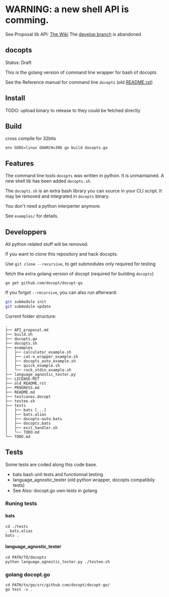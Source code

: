 # WARNING: a new shell API is comming.

See Proposal lib API: [The Wiki](https://github.com/docopt/docopts/wiki)
The [develop branch](https://github.com/docopt/docopts/tree/develop) is abandoned

## docopts

Status: Draft

This is the golang version of command line wrapper for bash of docopts

See the Reference manual for command line `docopts` (old
[README.rst](https://github.com/docopt/docopts/blob/master/old_README.rst))

## Install

TODO: upload binary to release to they could be fetched directly

## Build

cross compile for 32btis
```
env GOOS=linux GOARCH=386 go build docopts.go
```

## Features

The command line tools `docopts` was written in python. It is unmaintained.
A new shell lib has been added `docopts.sh`.

The `docopts.sh` is an extra bash library you can source in your CLI script.
It may be removed and integrated in `docopts` binary.

You don't need a python interperter anymore.

See `examples/` for details.

## Developpers

All python related stuff will be removed.

If you want to clone this repository and hack docopts.

Use `git clone --recursive`, to get submodules only required for testing

fetch the extra golang version of docopt (required for building `docopts`)

```
go get github.com/docopt/docopt-go
```

If you forgot `--recursive`, you can also run afterward:

~~~bash
git submodule init
git submodule update
~~~

Current folder structure:

~~~
.
├── API_proposal.md
├── build.sh
├── docopts.go
├── docopts.sh
├── examples
│   ├── calculator_example.sh
│   ├── cat-n_wrapper_example.sh
│   ├── docopts_auto_example.sh
│   ├── quick_example.sh
│   └── rock_stdin_example.sh
├── language_agnostic_tester.py
├── LICENSE-MIT
├── old_README.rst
├── PROGRESS.md
├── README.md
├── testcases.docopt
├── testee.sh
├── tests
│   ├── bats [...]
│   ├── bats.alias
│   ├── docopts-auto.bats
│   ├── docopts.bats
│   ├── exit_handler.sh
│   └── TODO.md
└── TODO.md
~~~

## Tests

Some tests are coded along this code base.

- bats bash unit tests and functionnal testing
- language_agnostic_tester (old python wrapper, docopts compatibily tests)
- See Also: docopt.go own tests in golang

### Runing tests

#### bats
```
cd ./tests
. bats.alias
bats .
```

#### language_agnostic_tester

```
cd PATH/TO/docopts
python language_agnostic_tester.py ./testee.sh
```

### golang docopt.go

```
cd PATH/to/go/src/github.com/docopt/docopt-go/
go test -v .
```


